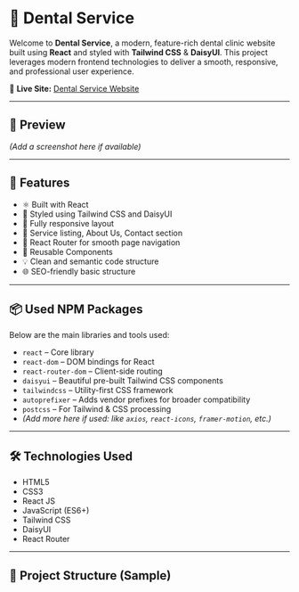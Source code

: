 # 🦷 Dental Service

Welcome to **Dental Service**, a modern, feature-rich dental clinic website built using **React** and styled with **Tailwind CSS** & **DaisyUI**. This project leverages modern frontend technologies to deliver a smooth, responsive, and professional user experience.

🔗 **Live Site:** [Dental Service Website](https://silly-biscuit-a42fe9.netlify.app/)

---

## 📸 Preview

*(Add a screenshot here if available)*

---

## 🚀 Features

- ⚛️ Built with React
- 🎨 Styled using Tailwind CSS and DaisyUI
- 📱 Fully responsive layout
- 🧾 Service listing, About Us, Contact section
- 🔗 React Router for smooth page navigation
- 🔄 Reusable Components
- 💡 Clean and semantic code structure
- 🌐 SEO-friendly basic structure

---

## 📦 Used NPM Packages

Below are the main libraries and tools used:

- `react` – Core library
- `react-dom` – DOM bindings for React
- `react-router-dom` – Client-side routing
- `daisyui` – Beautiful pre-built Tailwind CSS components
- `tailwindcss` – Utility-first CSS framework
- `autoprefixer` – Adds vendor prefixes for broader compatibility
- `postcss` – For Tailwind & CSS processing
- *(Add more here if used: like `axios`, `react-icons`, `framer-motion`, etc.)*

---

## 🛠️ Technologies Used

- HTML5  
- CSS3  
- React JS  
- JavaScript (ES6+)  
- Tailwind CSS  
- DaisyUI  
- React Router

---

## 📁 Project Structure (Sample)


